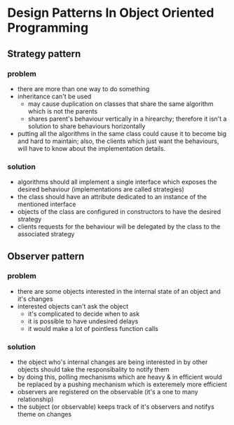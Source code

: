 # Design Patterns In Object Oriented Programming

## Strategy pattern

### problem

- there are more than one way to do something
- inheritance can't be used
  - may cause duplication on classes that share the same algorithm which is not the parents
  - shares parent's behaviour vertically in a hirearchy; therefore it isn't a solution to share behaviours horizontally
- putting all the algorithms in the same class could cause it to become big and
hard to maintain; also, the clients which just want the behaviours, will have to know about the implementation details.

### solution

- algorithms should all implement a single interface which exposes the desired behaviour (implementations are called strategies)
- the class should have an attribute dedicated to an instance of the mentioned interface
- objects of the class are configured in constructors to have the desired strategy
- clients requests for the behaviour will be delegated by the class to the associated strategy

## Observer pattern

### problem

- there are some objects interested in the internal state of an object and it's changes
- interested objects can't ask the object
  - it's complicated to decide when to ask
  - it is possible to have undesired delays
  - it would make a lot of pointless function calls

### solution

- the object who's internal changes are being interested in by other objects should take the responsibality to notify them
- by doing this, polling mechanisms which are heavy & in efficient would be replaced by a pushing mechanism which is exteremely more efficient
- observers are registered on the observable (it's a one to many relationship)
- the subject (or observable) keeps track of it's observers and notifys theme on changes
